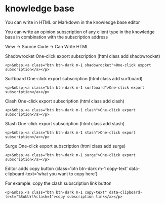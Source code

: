 # knowledge base

You can write in HTML or Markdown in the knowledge base editor

You can write an opinion subscription of any client type in the knowledge base in combination with the subscription address

View -> Source Code -> Can Write HTML
 
Shadowrocket One-click export subscription  (html class add shadowrocket)
```
<p>&nbsp;<a class="btn btn-dark m-1 shadowrocket">One-click export subscription</a></p>
```

Surfboard One-click export subscription  (html class add surfboard)
```
<p>&nbsp;<a class="btn btn-dark m-1 surfboard">One-click export subscription</a></p>
```

Clash One-click export subscription  (html class add clash)
```
<p>&nbsp;<a class="btn btn-dark m-1 clash">One-click export subscription</a></p>
```

Stash One-click export subscription  (html class add stash)
```
<p>&nbsp;<a class="btn btn-dark m-1 stash">One-click export subscription</a></p>
```

Surge One-click export subscription  (html class add surge)
```
<p>&nbsp;<a class="btn btn-dark m-1 surge">One-click export subscription</a></p>
```

Editor adds copy button  (class='btn btn-dark m-1 copy-text'  data-clipboard-text='what you want to copy here') 

For example: copy the clash subscription link button
```
<p>&nbsp;<a class="btn btn-dark m-1 copy-text" data-clipboard-text="%SubUrl%clash=1">copy subscription link</a></p>
```